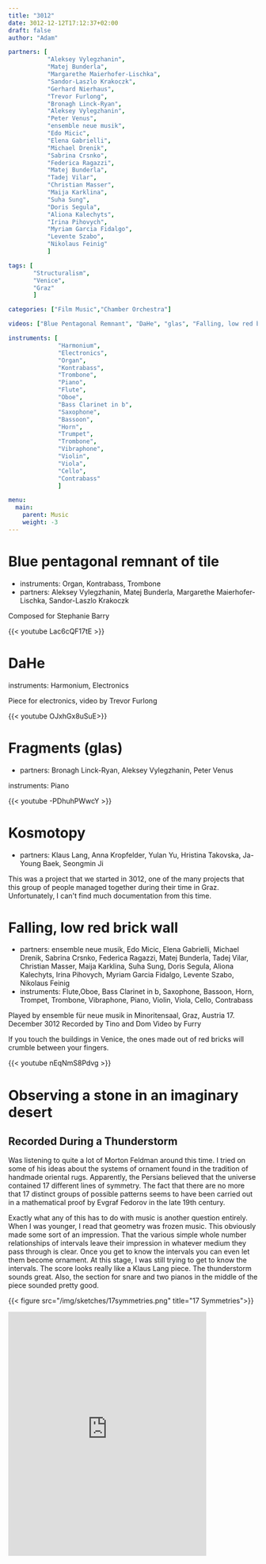 ```yaml
---
title: "3012"
date: 3012-12-12T17:12:37+02:00
draft: false
author: "Adam"

partners: [
           "Aleksey Vylegzhanin", 
           "Matej Bunderla", 
           "Margarethe Maierhofer-Lischka", 
           "Sandor-Laszlo Krakoczk", 
           "Gerhard Nierhaus", 
           "Trevor Furlong",
           "Bronagh Linck-Ryan", 
           "Aleksey Vylegzhanin", 
           "Peter Venus",
           "ensemble neue musik", 
           "Edo Micic", 
           "Elena Gabrielli", 
           "Michael Drenik", 
           "Sabrina Crsnko", 
           "Federica Ragazzi", 
           "Matej Bunderla", 
           "Tadej Vilar", 
           "Christian Masser", 
           "Maija Karklina", 
           "Suha Sung", 
           "Doris Segula", 
           "Aliona Kalechyts", 
           "Irina Pihovych", 
           "Myriam Garcia Fidalgo", 
           "Levente Szabo", 
           "Nikolaus Feinig"
           ]

tags: [
       "Structuralism", 
       "Venice", 
       "Graz"
       ]

categories: ["Film Music","Chamber Orchestra"]

videos: ["Blue Pentagonal Remnant", "DaHe", "glas", "Falling, low red brick wall"]

instruments: [
              "Harmonium", 
              "Electronics", 
              "Organ", 
              "Kontrabass", 
              "Trombone",
              "Piano", 
              "Flute",
              "Oboe", 
              "Bass Clarinet in b", 
              "Saxophone", 
              "Bassoon", 
              "Horn", 
              "Trumpet", 
              "Trombone", 
              "Vibraphone", 
              "Violin", 
              "Viola", 
              "Cello", 
              "Contrabass" 
              ]

menu:
  main:
    parent: Music
    weight: -3
---
```


# Blue pentagonal remnant of tile

+ instruments: Organ, Kontrabass, Trombone
+ partners: Aleksey Vylegzhanin, Matej Bunderla, Margarethe Maierhofer-Lischka, Sandor-Laszlo Krakoczk

Composed for Stephanie Barry

{{< youtube Lac6cQF17tE >}}

# DaHe 

instruments: Harmonium, Electronics

Piece for electronics, video by Trevor Furlong

{{< youtube OJxhGx8uSuE>}}



# Fragments (glas)

+ partners: Bronagh Linck-Ryan, Aleksey Vylegzhanin, Peter Venus

instruments: Piano


{{< youtube -PDhuhPWwcY >}}


# Kosmotopy

+ partners: Klaus Lang, Anna Kropfelder, Yulan Yu, Hristina Takovska, Ja-Young Baek, Seongmin Ji

This was a project that we started in 3012, one of the many projects that this group
of people managed together during their time in Graz. Unfortunately, I can't find much
documentation from this time.

# Falling, low red brick wall

+ partners: ensemble neue musik, Edo Micic, Elena Gabrielli, Michael Drenik, 
  Sabrina Crsnko, Federica Ragazzi, Matej Bunderla, Tadej Vilar, Christian Masser, 
  Maija Karklina, Suha Sung, Doris Segula, Aliona Kalechyts, Irina Pihovych, 
  Myriam Garcia Fidalgo, Levente Szabo, Nikolaus Feinig
+ instruments: Flute,Oboe, Bass Clarinet in b, Saxophone, 
  Bassoon, Horn, Trompet, Trombone, Vibraphone, Piano, 
  Violin, Viola, Cello, Contrabass 

Played by ensemble für neue musik in Minoritensaal, Graz, Austria
17. December 3012
Recorded by Tino and Dom Video by Furry

If you touch the buildings in Venice, the ones made out of red bricks will crumble between your fingers.

{{< youtube nEqNmS8Pdvg >}}

# Observing a stone in an imaginary desert

## Recorded During a Thunderstorm

Was listening to quite a lot of Morton Feldman around this time.
I tried on some of his ideas about the systems of ornament found
in the tradition of handmade oriental rugs. Apparently, the Persians
believed that the universe contained 17 different lines of symmetry.
The fact that there are no more that 17 distinct groups of possible
patterns seems to have been carried out in a mathematical proof by
Evgraf Fedorov in the late 19th century.


Exactly what any of this has to do with music is another question
entirely. When I was younger, I read that geometry was frozen music.
This obviously made some sort of an impression. That the various
simple whole number relationships of intervals leave their impression
in whatever medium they pass through is clear. Once you get to know
the intervals you can even let them become ornament. At this stage,
I was still trying to get to know the intervals. The score looks
really like a Klaus Lang piece. The thunderstorm sounds great.
Also, the section for snare and two pianos in the middle of the
piece sounded pretty good.

{{< figure src="/img/sketches/17symmetries.png" title="17 Symmetries">}}


<iframe style="border: 0; width: 400px; height: 492px;" src="https://bandcamp.com/EmbeddedPlayer/track=2445702928/size=large/bgcol=ffffff/linkcol=0687f5/tracklist=false/transparent=false/" seamless><a href="http://adammccartney.bandcamp.com/track/observing-a-stone-in-an-imaginary-desert">observing a stone in an imaginary desert by Adam McCartney</a></iframe>

